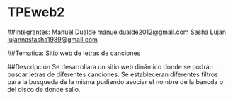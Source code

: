 # TPEweb2

##Integrantes:
Manuel Dualde manueldualde2012@gmail.com
Sasha Lujan lujannastasha1989@gmail.com

##Tematica:
Sitio web de letras de canciones

##Descripción
Se desarrollara un sitio web dinámico donde se podrán buscar letras de diferentes canciones. Se estableceran diferentes filtros para la busqueda de la misma pudiendo asociar el nombre de la bancda o del disco de donde salio.

